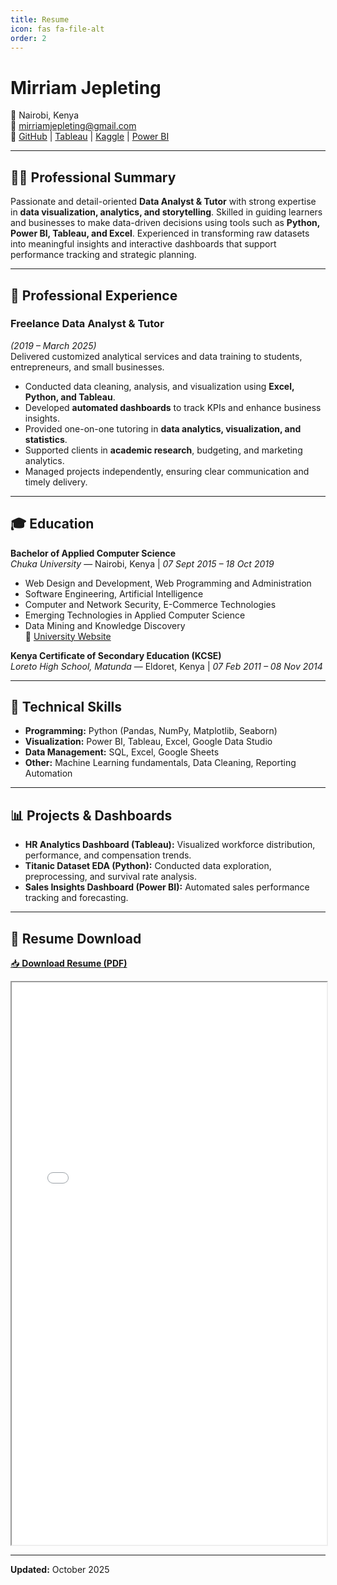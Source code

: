 ```yaml
---
title: Resume
icon: fas fa-file-alt
order: 2
---
```


# Mirriam Jepleting  
📍 Nairobi, Kenya  
📧 [mirriamjepleting@gmail.com](mailto:mirriamjepleting@gmail.com)  
🔗 [GitHub](https://github.com/mirriamjepleting) | [Tableau](https://public.tableau.com/app/profile/mirriam.jepleting) | [Kaggle](https://www.kaggle.com/mirriamjepleting) | [Power BI](https://app.powerbi.com/)

---

## 👩‍💻 Professional Summary
Passionate and detail-oriented **Data Analyst & Tutor** with strong expertise in **data visualization, analytics, and storytelling**. Skilled in guiding learners and businesses to make data-driven decisions using tools such as **Python, Power BI, Tableau, and Excel**. Experienced in transforming raw datasets into meaningful insights and interactive dashboards that support performance tracking and strategic planning.

---

## 💼 Professional Experience

### **Freelance Data Analyst & Tutor**  
*(2019 – March 2025)*  
Delivered customized analytical services and data training to students, entrepreneurs, and small businesses.

- Conducted data cleaning, analysis, and visualization using **Excel, Python, and Tableau**.  
- Developed **automated dashboards** to track KPIs and enhance business insights.  
- Provided one-on-one tutoring in **data analytics, visualization, and statistics**.  
- Supported clients in **academic research**, budgeting, and marketing analytics.  
- Managed projects independently, ensuring clear communication and timely delivery.

---

## 🎓 Education

**Bachelor of Applied Computer Science**  
*Chuka University* — Nairobi, Kenya | *07 Sept 2015 – 18 Oct 2019*  
- Web Design and Development, Web Programming and Administration  
- Software Engineering, Artificial Intelligence  
- Computer and Network Security, E-Commerce Technologies  
- Emerging Technologies in Applied Computer Science  
- Data Mining and Knowledge Discovery  
🔗 [University Website](https://www.chuka.ac.ke/)

**Kenya Certificate of Secondary Education (KCSE)**  
*Loreto High School, Matunda* — Eldoret, Kenya | *07 Feb 2011 – 08 Nov 2014*

---

## 🧰 Technical Skills
- **Programming:** Python (Pandas, NumPy, Matplotlib, Seaborn)  
- **Visualization:** Power BI, Tableau, Excel, Google Data Studio  
- **Data Management:** SQL, Excel, Google Sheets  
- **Other:** Machine Learning fundamentals, Data Cleaning, Reporting Automation  

---

## 📊 Projects & Dashboards
- **HR Analytics Dashboard (Tableau):** Visualized workforce distribution, performance, and compensation trends.  
- **Titanic Dataset EDA (Python):** Conducted data exploration, preprocessing, and survival rate analysis.  
- **Sales Insights Dashboard (Power BI):** Automated sales performance tracking and forecasting.  

---

## 📁 Resume Download
[📥 **Download Resume (PDF)**](/assets/Mirriam_Jepleting_Resume.pdf)

<iframe src="/assets/Mirriam_Jepleting_Resume.pdf" width="100%" height="900px"></iframe>

---

**Updated:** October 2025
